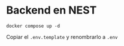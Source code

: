 
# Backend en NEST
  
```
docker compose up -d
```

Copiar el ```.env.template``` y renombrarlo a ```.env```